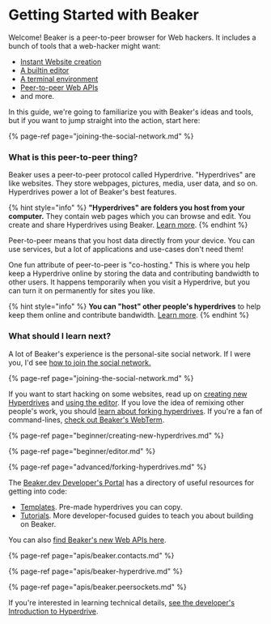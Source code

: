 # Getting Started with Beaker

Welcome! Beaker is a peer-to-peer browser for Web hackers. It includes a bunch of tools that a web-hacker might want:

* [Instant Website creation](beginner/creating-new-hyperdrives.md)
* [A builtin editor](beginner/editor.md)
* [A terminal environment](advanced/webterm.md)
* [Peer-to-peer Web APIs](./#apis)
* and more.

In this guide, we're going to familiarize you with Beaker's ideas and tools, but if you want to jump straight into the action, start here:

{% page-ref page="joining-the-social-network.md" %}

### What is this peer-to-peer thing?

Beaker uses a peer-to-peer protocol called Hyperdrive. "Hyperdrives" are like websites. They store webpages, pictures, media, user data, and so on. Hyperdrives power a lot of Beaker's best features.

{% hint style="info" %}
**"Hyperdrives" are folders you host from your computer.** They contain web pages which you can browse and edit. You create and share Hyperdrives using Beaker. [Learn more](beginner/creating-new-hyperdrives.md).
{% endhint %}

Peer-to-peer means that you host data directly from your device. You can use services, but a lot of applications and use-cases don't need them!

One fun attribute of peer-to-peer is "co-hosting." This is where you help keep a Hyperdrive online by storing the data and contributing bandwidth to other users. It happens temporarily when you visit a Hyperdrive, but you can turn it on permanently for sites you like.

{% hint style="info" %}
**You can "host" other people's hyperdrives** to help keep them online and contribute bandwidth. [Learn more](beginner/hosting-hyperdrives.md).
{% endhint %}

### What should I learn next?

A lot of Beaker's experience is the personal-site social network. If I were you, I'd see [how to join the social network.](joining-the-social-network.md)

{% page-ref page="joining-the-social-network.md" %}

If you want to start hacking on some websites, read up on [creating new Hyperdrives](beginner/creating-new-hyperdrives.md) and [using the editor](beginner/editor.md). If you love the idea of remixing other people's work, you should [learn about forking hyperdrives](advanced/forking-hyperdrives.md). If you're a fan of command-lines, [check out Beaker's WebTerm](advanced/webterm.md).

{% page-ref page="beginner/creating-new-hyperdrives.md" %}

{% page-ref page="beginner/editor.md" %}

{% page-ref page="advanced/forking-hyperdrives.md" %}

The [Beaker.dev Developer's Portal](https://beaker.dev) has a directory of useful resources for getting into code:

* [Templates](https://beaker.dev/#templates). Pre-made hyperdrives you can copy.
* [Tutorials](https://beaker.dev/#docs). More developer-focused guides to teach you about building on Beaker.

You can also [find Beaker's new Web APIs here](./#apis).

{% page-ref page="apis/beaker.contacts.md" %}

{% page-ref page="apis/beaker-hyperdrive.md" %}

{% page-ref page="apis/beaker.peersockets.md" %}

If you're interested in learning technical details, [see the developer's Introduction to Hyperdrive](developers/introduction-to-hyperdrive.md).



